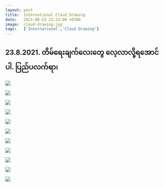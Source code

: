 ```yaml
---
layout: post
title:  International Cloud Drawing 
date:   2021-08-23 21:23:00 +0300
image:  cloud-drawing.jpg
tags:   ['International','Cloud Drawing']
---
```

## 23.8.2021. တိမ်ရေးချက်လေးတွေ လေ့လာလို့ရအောင်ပါ. ပြည်ပလက်ရာ၊

![]({{site.baseurl}}/img/cloud-drawing/01.jpg)

![]({{site.baseurl}}/img/cloud-drawing/02.jpg)

![]({{site.baseurl}}/img/cloud-drawing/03.jpg)

![]({{site.baseurl}}/img/cloud-drawing/04.jpg)

![]({{site.baseurl}}/img/cloud-drawing/05.jpg)

![]({{site.baseurl}}/img/cloud-drawing/06.jpg)

![]({{site.baseurl}}/img/cloud-drawing/07.jpg)

![]({{site.baseurl}}/img/cloud-drawing/08.jpg)

![]({{site.baseurl}}/img/cloud-drawing/09.jpg)

![]({{site.baseurl}}/img/cloud-drawing/10.jpg)

![]({{site.baseurl}}/img/cloud-drawing/11.jpg)